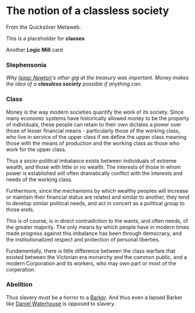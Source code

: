 
# The notion of a classless society

From the Quicksilver Metaweb.

This is a placeholder for **classes**

Another **Logic Mill** card
### Stephensonia


*Why [Isaac Newton](/isaac-newton)'s other gig at the treasury was important. Money makes the idea of a **classless society** possible if anything can.*

### Class


Money is the way modern societies quantify the work of its society. Since many economic systems have historically allowed money to be the property of individuals, these people can retain to their own dictates a power over those of lesser financial means - particularly those of the working class, who live in service of the upper class if we define the upper class meaning those with the means of production and the working class as those who work for the upper class. 

Thus a socio-political imbalance exists between individuals of extreme wealth, and those with little or no wealth. The interests of those in whom power is established will often dramatically conflict with the interests and needs of the working class. 

Furthermore, since the mechanisms by which wealthy peoples will increase or maintain their financial status are related and similar to another, they tend to develop similar political needs, and act in concert as a political group to those ends. 

This is of course, is in direct contradiction to the wants, and often needs, of the greater majority. The only means by which people have in modern times made progress against this imbalance has been through democracy, and the institutionalized respect and protection of personal liberties. 

Fundamentally, there is little difference between the class warfare that existed between the Victorian era monarchy and the common public, and a modern Corporation and its workers, who may own part or most of the corperation. 

### Abolition


Thus slavery must be a horror to a [Barker](/stephenson-neal-quicksilver-barker). And thus even a lapsed Barker like [Daniel Waterhouse](/daniel-waterhouse) is opposed to slavery.
